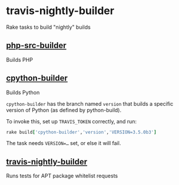 # travis-nightly-builder
Rake tasks to build "nightly" builds

## [php-src-builder](https://github.com/travis-ci/php-src-builder)

Builds PHP

## [cpython-builder](https://github.com/travis-ci/cpython-builder)

Builds Python

`cpython-builder` has the branch named `version` that builds a specific
version of Python (as defined by python-build).

To invoke this, set up `TRAVIS_TOKEN` correctly,
and run:

```ruby
rake build['cpython-builder','version','VERSION=3.5.0b3']
```

The task needs `VERSION=…` set, or else it will fail.

## [travis-nightly-builder](https://github.com/travis-ci/apt-whitelist-checker)

Runs tests for APT package whitelist requests
